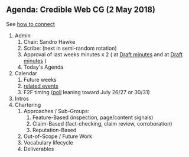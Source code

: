 ## Agenda: Credible Web CG (2 May 2018)

See [how to connect](../how-to-connect.md)

1. Admin
    1. Chair: Sandro Hawke
    1. Scribe: (next in semi-random rotation)
    1. Approval of last weeks minutes x 2 ( at [Draft minutes](https://credweb.zulipchat.com/#narrow/stream/114583-meeting/topic/2018-04-18) and at [Draft minutes](https://credweb.zulipchat.com/#narrow/stream/114583-meeting/topic/2018-04-25) )
    1. Today's Agenda
1. Calendar
    1. Future weeks
    1. [related events](https://calendar.google.com/calendar/embed?src=certifiedcontentcoalition.org_9cd49bitubv0sicvpt6gvf9km0%40group.calendar.google.com)
    1. F2F timing ([poll](https://doodle.com/poll/qudimieecq8kapdn) leaning toward July 26/27 or 30/31)
1. Intros
1. Chartering
    1. Approaches / Sub-Groups:
        1. Feature-Based (inspection, page/content signals)
        1. Claim-Based (fact-checking, claim review, corroboration)
        1. Reputation-Based
    1. Out-of-Scope / Future Work
    1. Vocabulary lifecycle
    1. Deliverables
    
        


